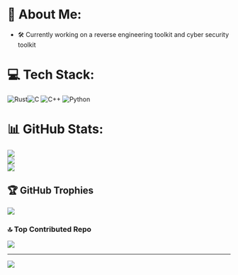 # 💫 About Me:
- 🛠  Currently working on a reverse engineering toolkit and cyber security toolkit<br>


# 💻 Tech Stack:
![Rust](https://img.shields.io/badge/rust-%23000000.svg?style=for-the-badge&logo=rust&logoColor=white)![C](https://img.shields.io/badge/c-%2300599C.svg?style=for-the-badge&logo=c&logoColor=white) ![C++](https://img.shields.io/badge/c++-%2300599C.svg?style=for-the-badge&logo=c%2B%2B&logoColor=white) ![Python](https://img.shields.io/badge/python-3670A0?style=for-the-badge&logo=python&logoColor=ffdd54)
# 📊 GitHub Stats:
![](https://github-readme-stats.vercel.app/api?username=aidan729&theme=dark&hide_border=false&include_all_commits=false&count_private=false)<br/>
![](https://github-readme-streak-stats.herokuapp.com/?user=aidan729&theme=dark&hide_border=false)<br/>
![](https://github-readme-stats.vercel.app/api/top-langs/?username=aidan729&theme=dark&hide_border=false&include_all_commits=false&count_private=false&layout=compact)

## 🏆 GitHub Trophies
![](https://github-profile-trophy.vercel.app/?username=aidan729&theme=radical&no-frame=false&no-bg=true&margin-w=4)

### 🔝 Top Contributed Repo
![](https://github-contributor-stats.vercel.app/api?username=aidan729&limit=5&theme=dark&combine_all_yearly_contributions=true)

---
[![](https://visitcount.itsvg.in/api?id=aidan729&icon=2&color=0)](https://visitcount.itsvg.in)

<!-- Proudly created with GPRM ( https://gprm.itsvg.in ) -->
